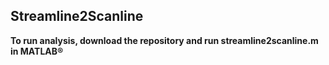 ## Streamline2Scanline

**To run analysis, download the repository and run streamline2scanline.m in MATLAB®**
